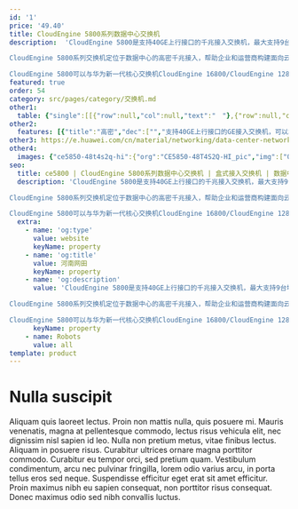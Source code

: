 ```yaml
---
id: '1'
price: '49.40'
title: CloudEngine 5800系列数据中心交换机
description:  'CloudEngine 5800是支持40GE上行接口的千兆接入交换机，最大支持9台堆叠，风道方向可以灵活选择，满足云网络高密千兆接入需求。

CloudEngine 5800系列交换机定位于数据中心的高密千兆接入，帮助企业和运营商构建面向云计算时代的数据中心网络平台，也可以用于园区网的汇聚或接入。

CloudEngine 5800可以与华为新一代核心交换机CloudEngine 16800/CloudEngine 12800配合，构建弹性、简单、开放、安全的云数据中心网络。'
featured: true
order: 54
category: src/pages/category/交换机.md
other1: 
  table: {"single":[[{"row":null,"col":null,"text":"　"},{"row":null,"col":null,"text":"CloudEngine 5855-48T4S2Q-EI"},{"row":null,"col":null,"text":"CloudEngine 5855F-48T4S2Q"},{"row":null,"col":null,"text":"CloudEngine 5882-48T4S"}],[{"row":null,"col":null,"text":"下行端口"},{"row":null,"col":null,"text":"48 x GE Base-T + 4 x 10GE SFP+"},{"row":null,"col":null,"text":"48 x GE Base-T + 4 x 10GE SFP+"},{"row":null,"col":null,"text":"48 x GE Base-T"}],[{"row":null,"col":null,"text":"上行端口"},{"row":null,"col":null,"text":"2 x 40GE QSFP+"},{"row":null,"col":null,"text":"2 x 40GE QSFP+"},{"row":null,"col":null,"text":"4 x 10GE SFP+"}],[{"row":null,"col":null,"text":"交换容量"},{"row":null,"col":null,"text":"1.28Tbps/11.52Tbps"},{"row":null,"col":null,"text":"1.28Tbps/11.52Tbps"},{"row":null,"col":null,"text":"758Gbps/7.58Tbps"}],[{"row":null,"col":null,"text":"包转发率"},{"row":null,"col":null,"text":"252Mpps"},{"row":null,"col":null,"text":"252Mpps"},{"row":null,"col":null,"text":"252Mpps"}],[{"row":null,"col":null,"text":"缓存"},{"row":null,"col":null,"text":"8MB"},{"row":null,"col":null,"text":"8MB"},{"row":null,"col":null,"text":"8MB"}],[{"row":null,"col":null,"text":"可靠性"},{"row":null,"col":null,"text":"LACP\n支持 BFD for BGP/IS-IS/OSPF/静态路由"},{"row":null,"col":null,"text":"LACP\n支持 BFD for BGP/IS-IS/OSPF/静态路由"},{"row":null,"col":null,"text":"LACP\n支持 BFD for BGP/IS-IS/OSPF/静态路由"}],[{"row":null,"col":null,"text":"O&M"},{"row":null,"col":null,"text":"Netstream\nsFlow\nERSPAN\nTelemetry"},{"row":null,"col":null,"text":"Netstream\nsFlow\nERSPAN\nTelemetry"},{"row":null,"col":null,"text":"Netstream\nTelemetry"}],[{"row":null,"col":null,"text":"数据中心特性"},{"row":null,"col":null,"text":"M-LAG\n堆叠"},{"row":null,"col":null,"text":"M-LAG\n堆叠"},{"row":null,"col":null,"text":"堆叠"}],[{"row":null,"col":null,"text":"最大功耗"},{"row":null,"col":null,"text":"103W"},{"row":null,"col":null,"text":"141W"},{"row":null,"col":null,"text":"124W"}],[{"row":null,"col":null,"text":"电源型号"},{"row":null,"col":null,"text":"AC: 150W\nDC: 350W, –48V"},{"row":null,"col":null,"text":"AC: 150W\nDC: 180W, –48V"},{"row":null,"col":null,"text":"AC: 150W\nDC: 180W, –48V"}],[{"row":null,"col":null,"text":"供电方式"},{"row":null,"col":null,"text":"AC: 90V～264V\nDC:-38.4V～-72V"},{"row":null,"col":null,"text":"AC: 90V～290V\nDC:-38.4V～-72V"},{"row":null,"col":null,"text":"AC: 90V～290V\nDC:-38.4V～-72V"}]]}
other2:
  features: [{"title":"高密","dec":["","支持40GE上行接口的GE接入交换机，可以和CloudEngine 16800/CloudEngine 12800配合组建全40GE的高性能数据中心网络",""]},{"title":"可靠","dec":["","支持跨设备链路聚合M-LAG（Multichassis Link Aggregation Group），能够实现多台设备间的链路聚合，实现设备级链路可靠",""]},{"title":"开放","dec":["","开放标准的Netconf接口",""]}]
other3: https://e.huawei.com/cn/material/networking/data-center-network/aad5ec0cc67a4ee5878361d209eaabf8
other4:
  images: {"ce5850-48t4s2q-hi":{"org":"CE5850-48T4S2Q-HI_pic","img":["01.png","02.png","03.png","04.png","07.png","08.png"]}}
seo:
  title: ce5800 | CloudEngine 5800系列数据中心交换机 | 盒式接入交换机 | 数据中心交换机 | 交换机 | 企业网络
  description: 'CloudEngine 5800是支持40GE上行接口的千兆接入交换机，最大支持9台堆叠，风道方向可以灵活选择，满足云网络高密千兆接入需求。

CloudEngine 5800系列交换机定位于数据中心的高密千兆接入，帮助企业和运营商构建面向云计算时代的数据中心网络平台，也可以用于园区网的汇聚或接入。

CloudEngine 5800可以与华为新一代核心交换机CloudEngine 16800/CloudEngine 12800配合，构建弹性、简单、开放、安全的云数据中心网络。'
  extra:
    - name: 'og:type'
      value: website
      keyName: property
    - name: 'og:title'
      value: 河南网田
      keyName: property
    - name: 'og:description'
      value: 'CloudEngine 5800是支持40GE上行接口的千兆接入交换机，最大支持9台堆叠，风道方向可以灵活选择，满足云网络高密千兆接入需求。

CloudEngine 5800系列交换机定位于数据中心的高密千兆接入，帮助企业和运营商构建面向云计算时代的数据中心网络平台，也可以用于园区网的汇聚或接入。

CloudEngine 5800可以与华为新一代核心交换机CloudEngine 16800/CloudEngine 12800配合，构建弹性、简单、开放、安全的云数据中心网络。'
      keyName: property
    - name: Robots
      value: all
template: product
---
```


# Nulla suscipit

Aliquam quis laoreet lectus. Proin non mattis nulla, quis posuere mi. Mauris venenatis, magna at pellentesque commodo, lectus risus vehicula elit, nec dignissim nisl sapien id leo. Nulla non pretium metus, vitae finibus lectus. Aliquam in posuere risus. Curabitur ultrices ornare magna porttitor commodo. Curabitur eu tempor orci, sed pretium quam. Vestibulum condimentum, arcu nec pulvinar fringilla, lorem odio varius arcu, in porta tellus eros sed neque. Suspendisse efficitur eget erat sit amet efficitur. Proin maximus nibh eu sapien consequat, non porttitor risus consequat. Donec maximus odio sed nibh convallis luctus.